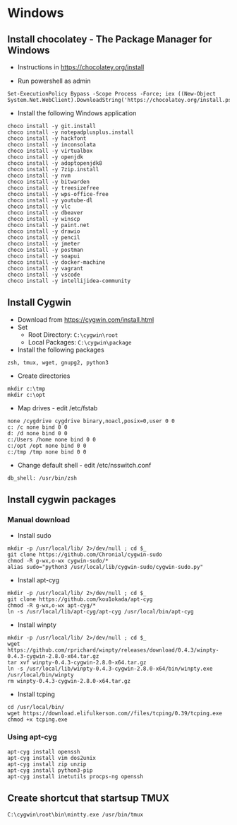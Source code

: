 # Windows

## Install chocolatey - The Package Manager for Windows

* Instructions in https://chocolatey.org/install

* Run powershell as admin
```
Set-ExecutionPolicy Bypass -Scope Process -Force; iex ((New-Object System.Net.WebClient).DownloadString('https://chocolatey.org/install.ps1'))
```

* Install the following Windows application
```
choco install -y git.install
choco install -y notepadplusplus.install
choco install -y hackfont
choco install -y inconsolata
choco install -y virtualbox
choco install -y openjdk
choco install -y adoptopenjdk8
choco install -y 7zip.install
choco install -y nvm
choco install -y bitwarden
choco install -y treesizefree
choco install -y wps-office-free
choco install -y youtube-dl
choco install -y vlc
choco install -y dbeaver
choco install -y winscp
choco install -y paint.net
choco install -y drawio
choco install -y pencil
choco install -y jmeter
choco install -y postman
choco install -y soapui
choco install -y docker-machine
choco install -y vagrant
choco install -y vscode
choco install -y intellijidea-community
```

##  Install Cygwin

* Download from https://cygwin.com/install.html
* Set
  * Root Directory: `C:\cygwin\root`
  * Local Packages: `C:\cygwin\package`
* Install the following packages
```
zsh, tmux, wget, gnupg2, python3
```

* Create directories
```
mkdir c:\tmp
mkdir c:\opt
```

* Map drives - edit /etc/fstab
```
none /cygdrive cygdrive binary,noacl,posix=0,user 0 0
c: /c none bind 0 0
d: /d none bind 0 0
c:/Users /home none bind 0 0
c:/opt /opt none bind 0 0
c:/tmp /tmp none bind 0 0
```

* Change default shell - edit /etc/nsswitch.conf
```
db_shell: /usr/bin/zsh
```

## Install cygwin packages

### Manual download

* Install sudo
```
mkdir -p /usr/local/lib/ 2>/dev/null ; cd $_
git clone https://github.com/Chronial/cygwin-sudo
chmod -R g-wx,o-wx cygwin-sudo/*
alias sudo="python3 /usr/local/lib/cygwin-sudo/cygwin-sudo.py"
```

* Install apt-cyg
```
mkdir -p /usr/local/lib/ 2>/dev/null ; cd $_
git clone https://github.com/kou1okada/apt-cyg
chmod -R g-wx,o-wx apt-cyg/*
ln -s /usr/local/lib/apt-cyg/apt-cyg /usr/local/bin/apt-cyg
```

* Install winpty
```
mkdir -p /usr/local/lib/ 2>/dev/null ; cd $_
wget https://github.com/rprichard/winpty/releases/download/0.4.3/winpty-0.4.3-cygwin-2.8.0-x64.tar.gz
tar xvf winpty-0.4.3-cygwin-2.8.0-x64.tar.gz
ln -s /usr/local/lib/winpty-0.4.3-cygwin-2.8.0-x64/bin/winpty.exe /usr/local/bin/winpty
rm winpty-0.4.3-cygwin-2.8.0-x64.tar.gz
```

* Install tcping
```
cd /usr/local/bin/
wget https://download.elifulkerson.com//files/tcping/0.39/tcping.exe
chmod +x tcping.exe
```

### Using apt-cyg
```
apt-cyg install openssh
apt-cyg install vim dos2unix
apt-cyg install zip unzip
apt-cyg install python3-pip
apt-cyg install inetutils procps-ng openssh
```


## Create shortcut that startsup TMUX

```
C:\cygwin\root\bin\mintty.exe /usr/bin/tmux
```
